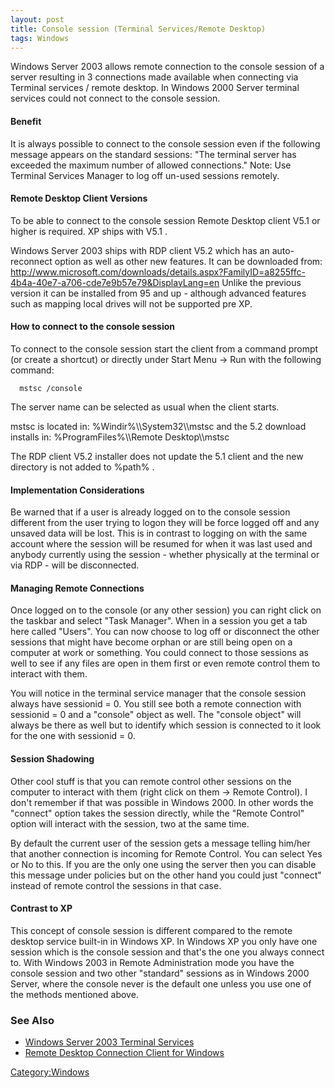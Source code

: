 ```yaml
---
layout: post 
title: Console session (Terminal Services/Remote Desktop)
tags: Windows
---
```


Windows Server 2003 allows remote connection to the console session of a
server resulting in 3 connections made available when connecting via
Terminal services / remote desktop. In Windows 2000 Server terminal
services could not connect to the console session.

#### Benefit

It is always possible to connect to the console session even if the
following message appears on the standard sessions: \"The terminal
server has exceeded the maximum number of allowed connections.\" Note:
Use Terminal Services Manager to log off un-used sessions remotely.

#### Remote Desktop Client Versions

To be able to connect to the console session Remote Desktop client V5.1
or higher is required. XP ships with V5.1 .

Windows Server 2003 ships with RDP client V5.2 which has an
auto-reconnect option as well as other new features. It can be
downloaded from:
<http://www.microsoft.com/downloads/details.aspx?FamilyID=a8255ffc-4b4a-40e7-a706-cde7e9b57e79&DisplayLang=en>
Unlike the previous version it can be installed from 95 and up -
although advanced features such as mapping local drives will not be
supported pre XP.

#### How to connect to the console session

To connect to the console session start the client from a command prompt
(or create a shortcut) or directly under Start Menu -\> Run with the
following command:

`  mstsc /console`

The server name can be selected as usual when the client starts.

mstsc is located in: %Windir%\\\\System32\\\\mstsc and the 5.2 download
installs in: %ProgramFiles%\\\\Remote Desktop\\\\mstsc

The RDP client V5.2 installer does not update the 5.1 client and the new
directory is not added to %path% .

#### Implementation Considerations

Be warned that if a user is already logged on to the console session
different from the user trying to logon they will be force logged off
and any unsaved data will be lost. This is in contrast to logging on
with the same account where the session will be resumed for when it was
last used and anybody currently using the session - whether physically
at the terminal or via RDP - will be disconnected.

#### Managing Remote Connections

Once logged on to the console (or any other session) you can right click
on the taskbar and select \"Task Manager\". When in a session you get a
tab here called \"Users\". You can now choose to log off or disconnect
the other sessions that might have become orphan or are still being open
on a computer at work or something. You could connect to those sessions
as well to see if any files are open in them first or even remote
control them to interact with them.

You will notice in the terminal service manager that the console session
always have sessionid = 0. You still see both a remote connection with
sessionid = 0 and a \"console\" object as well. The \"console object\"
will always be there as well but to identify which session is connected
to it look for the one with sessionid = 0.

#### Session Shadowing

Other cool stuff is that you can remote control other sessions on the
computer to interact with them (right click on them -\> Remote Control).
I don\'t remember if that was possible in Windows 2000. In other words
the \"connect\" option takes the session directly, while the \"Remote
Control\" option will interact with the session, two at the same time.

By default the current user of the session gets a message telling
him/her that another connection is incoming for Remote Control. You can
select Yes or No to this. If you are the only one using the server then
you can disable this message under policies but on the other hand you
could just \"connect\" instead of remote control the sessions in that
case.

#### Contrast to XP

This concept of console session is different compared to the remote
desktop service built-in in Windows XP. In Windows XP you only have one
session which is the console session and that\'s the one you always
connect to. With Windows 2003 in Remote Administration mode you have the
console session and two other \"standard\" sessions as in Windows 2000
Server, where the console never is the default one unless you use one of
the methods mentioned above.

### See Also

-   [Windows Server 2003 Terminal
    Services](http://www.microsoft.com/windowsserver2003/technologies/terminalservices/default.mspx)
-   [Remote Desktop Connection Client for
    Windows](http://support.microsoft.com/kb/925876)

[Category:Windows](Category:Windows "wikilink")

